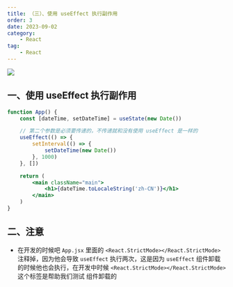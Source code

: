 ```yaml
---
title: （三）、使用 useEffect 执行副作用
order: 3
date: 2023-09-02
category:
    - React
tag: 
    - React
---
```


![](https://image.zswei.xyz/wj/202309021700967.png)

## 一、使用 useEffect 执行副作用

```jsx
function App() {
    const [dateTime, setDateTime] = useState(new Date())

    // 第二个参数是必须要传递的，不传递就和没有使用 useEffect 是一样的
    useEffect(() => {
        setInterval(() => {
            setDateTime(new Date())
        }, 1000)
    }, [])

    return (
        <main className="main">
            <h1>{dateTime.toLocaleString('zh-CN')}</h1>
        </main>
    )
}
```

## 二、注意
- 在开发的时候吧 `App.jsx` 里面的 `<React.StrictMode></React.StrictMode>` 注释掉，因为他会导致 `useEffect` 执行两次，这是因为 `useEffect` 组件卸载的时候他也会执行，在开发中时候 `<React.StrictMode></React.StrictMode>` 这个标签是帮助我们测试 组件卸载的